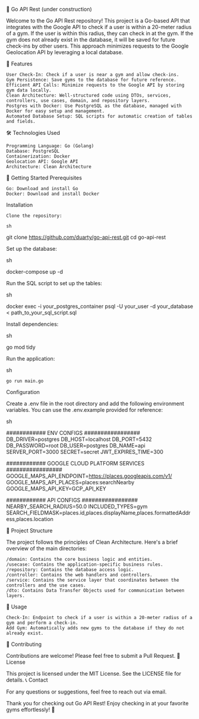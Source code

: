 📍 Go API Rest (under construction)

Welcome to the Go API Rest repository! This project is a Go-based API that integrates with the Google API to check if a user is within a 20-meter radius of a gym. If the user is within this radius, they can check in at the gym. If the gym does not already exist in the database, it will be saved for future check-ins by other users. This approach minimizes requests to the Google Geolocation API by leveraging a local database.


🌟 Features

    User Check-In: Check if a user is near a gym and allow check-ins.
    Gym Persistence: Save gyms to the database for future reference.
    Efficient API Calls: Minimize requests to the Google API by storing gym data locally.
    Clean Architecture: Well-structured code using DTOs, services, controllers, use cases, domain, and repository layers.
    Postgres with Docker: Use PostgreSQL as the database, managed with Docker for easy setup and management.
    Automated Database Setup: SQL scripts for automatic creation of tables and fields.

🛠️ Technologies Used

    Programming Language: Go (Golang)
    Database: PostgreSQL
    Containerization: Docker
    Geolocation API: Google API
    Architecture: Clean Architecture

🚀 Getting Started
Prerequisites

    Go: Download and install Go
    Docker: Download and install Docker

Installation

    Clone the repository:

    sh

git clone https://github.com/duarty/go-api-rest.git
cd go-api-rest

Set up the database:

sh

docker-compose up -d

Run the SQL script to set up the tables:

sh

docker exec -i your_postgres_container psql -U your_user -d your_database < path_to_your_sql_script.sql

Install dependencies:

sh

go mod tidy

Run the application:

sh

    go run main.go

Configuration

Create a .env file in the root directory and add the following environment variables. You can use the .env.example provided for reference:

sh

############ ENV CONFIGS #################
DB_DRIVER=postgres
DB_HOST=localhost
DB_PORT=5432
DB_PASSWORD=root
DB_USER=postgres
DB_NAME=api
SERVER_PORT=3000
SECRET=secret
JWT_EXPIRES_TIME=300

############ GOOGLE CLOUD PLATFORM SERVICES #################
GOOGLE_MAPS_API_ENDPOINT=https://places.googleapis.com/v1/
GOOGLE_MAPS_API_PLACES=places:searchNearby
GOOGLE_MAPS_API_KEY=GCP_API_KEY

############ API CONFIGS #################
NEARBY_SEARCH_RADIUS=50.0
INCLUDED_TYPES=gym
SEARCH_FIELDMASK=places.id,places.displayName,places.formattedAddress,places.location

📂 Project Structure

The project follows the principles of Clean Architecture. Here's a brief overview of the main directories:

    /domain: Contains the core business logic and entities.
    /usecase: Contains the application-specific business rules.
    /repository: Contains the database access logic.
    /controller: Contains the web handlers and controllers.
    /service: Contains the service layer that coordinates between the controllers and the use cases.
    /dto: Contains Data Transfer Objects used for communication between layers.

📖 Usage

    Check-In: Endpoint to check if a user is within a 20-meter radius of a gym and perform a check-in.
    Add Gym: Automatically adds new gyms to the database if they do not already exist.

🤝 Contributing

Contributions are welcome! Please feel free to submit a Pull Request.
📜 License

This project is licensed under the MIT License. See the LICENSE file for details.
📞 Contact

For any questions or suggestions, feel free to reach out via email.

Thank you for checking out Go API Rest! Enjoy checking in at your favorite gyms effortlessly! 💪
